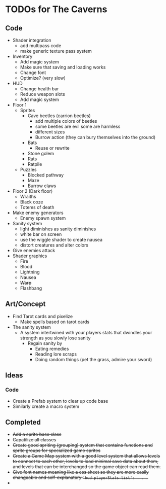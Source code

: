 # TODOs for The Caverns


## Code
* Shader integration
    * add multipass code
    * make generic texture pass system
* Inventory
    * Add magic system
    * Make sure that saving and loading works
    * Change font
    * Optimize? (very slow)
* HUD
    * Change health bar
    * Reduce weapon slots
    * Add magic system
* Floor 1
    * Sprites
        * Cave beetles (carrion beetles)
            * add multiple colors of beetles
            * some beetles are evil some are harmless
            * different sizes
            * Burrow action (they can bury themselves into the ground)
        * Bats
            * Reuse or rewrite
        * Stone golem
        * Rats
        * Ratpile
    * Puzzles
        * Blocked pathway
        * Maze
        * Burrow claws
* Floor 2 (Dark floor)
    * Wraiths
    * Black ooze
    * Totems of death
* Make enemy generators
    * Enemy spawn system
* Sanity system
    * light diminishes as sanity diminishes
    * white bar on screen
    * use the wiggle shader to create nausea
    * distort creatures and alter colors
* Give enemies attack
* Shader graphics
    * Fire
    * Blood
    * Lightning
    * Nausea
    * ~~Warp~~
    * Flashbang

## Art/Concept
* Find Tarot cards and pixelize
    * Make spells based on tarot cards
* The sanity system
    * A system intertwined with your players stats that dwindles your strength as you slowly lose sanity
        * Regain sanity by
            * Eating remedies
            * Reading lore scraps
            * Doing random things (pet the grass, admire your sword)


## Ideas




### Code
* Create a Prefab system to clear up code base
* Similarly create a macro system


## Completed
* ~~Add a sprite base class~~
* ~~Capatilize all classes~~
* ~~Create good spriting (grouping) system that contains functions and sprite groups for specialized game sprites~~
* ~~Create a Game Map system with a good level system that allows levels to connect to each other, levels to load minimal save data about them, and levels that can be interchanged so the game object can read them.~~
*  ~~Give font names meaning like a css sheet so they are more easily changeable and self-explanatory `'hud-playerStats-list': . . .`~~
*
